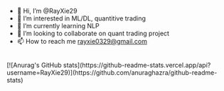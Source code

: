 - 👋 Hi, I’m @RayXie29
- 👀 I’m interested in ML/DL, quantitive trading
- 🌱 I’m currently learning NLP
- 💞️ I’m looking to collaborate on quant trading project
- 📫 How to reach me rayxie0329@gmail.com
<br />
[![Anurag's GitHub stats](https://github-readme-stats.vercel.app/api?username=RayXie29)](https://github.com/anuraghazra/github-readme-stats)
<!---
RayXie29/RayXie29 is a ✨ special ✨ repository because its `README.md` (this file) appears on your GitHub profile.
You can click the Preview link to take a look at your changes.
--->
